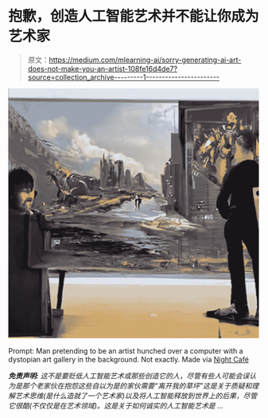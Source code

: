 # 抱歉，创造人工智能艺术并不能让你成为艺术家

> 原文：<https://medium.com/mlearning-ai/sorry-generating-ai-art-does-not-make-you-an-artist-108fe16d4de7?source=collection_archive---------1----------------------->

![](img/626b63c2db63f01193c43e2c56776dc1.png)

Prompt: Man pretending to be an artist hunched over a computer with a dystopian art gallery in the background. Not exactly. Made via [Night Café](https://creator.nightcafe.studio)

***免责声明:*** *这不是要贬低人工智能艺术或那些创造它的人，尽管有些人可能会误认为是那个老家伙在抱怨这些自以为是的家伙需要“离开我的草坪”这是关于质疑和理解艺术思维(是什么造就了一个艺术家)以及将人工智能释放到世界上的后果，尽管它很酷(不仅仅是在艺术领域)。这是关于如何诚实的人工智能艺术是* …